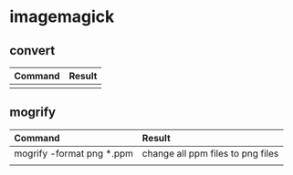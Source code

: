 # imagemagick

## convert

| Command | Result |
| :------ | :----- |
|         |        |

## mogrify

| Command                    | Result                            |
| :------------------------- | :-------------------------------- |
| mogrify -format png \*.ppm | change all ppm files to png files |
|                            |                                   |
